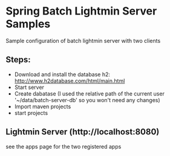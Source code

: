 # Spring Batch  Lightmin Server Samples
Sample configuration of batch lightmin server with two clients

## Steps:
 - Download and install the database h2: http://www.h2database.com/html/main.html
 - Start server
 - Create dabatase (I used the relative path of the current user '~/data/batch-server-db' so you won't need any changes)
 - Import maven projects
 - start projects

## Lightmin Server (http://localhost:8080)
see the apps page for the two registered apps
 


